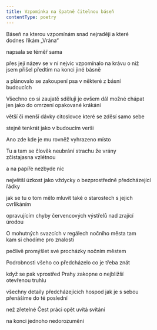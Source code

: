 ```yaml
---
title: Vzpomínka na špatně čitelnou báseň
contentType: poetry
---
```


<section>

Báseň na kterou vzpomínám snad nejraději a které  
dodnes říkám „Vrána“

napsala se téměř sama

přes její název se v ní nejvíc vzpomínalo na krávu o niž  
jsem přišel předtím na konci jiné básně

a plánovalo se zakoupení psa v některé z básní  
budoucích

Všechno co si zaujatě sděluji je ovšem dál možné chápat  
jen jako do omrzení opakované krákání

větší či menší dávky citoslovce které se zděsí samo sebe

stejně tenkrát jako v budoucím verši

Ano zde kde je mu rovněž vyhrazeno místo

Tu a tam se člověk neubrání strachu že vrány  
zčistajasna vzlétnou

a na papíře nezbyde nic

největší úzkost jako vždycky o bezprostředně předcházející  
řádky

jak se tu o tom mělo mluvit také o starostech s jejich  
cvrlikáním

opravujícím chyby červencových výstřelů nad zrající  
úrodou

O mohutných svazcích v regálech nočního města tam  
kam si chodíme pro znalosti

pečlivě promýšlet své procházky nočním městem

Podrobnosti všeho co předcházelo co je třeba znát

když se pak vprostřed Prahy zakopne o nejbližší  
otevřenou truhlu

všechny detaily předcházejících hospod jak je s sebou  
přenášíme do té poslední

než zřetelné Čest práci opět uvítá svítání

na konci jednoho nedorozumění

</section>

